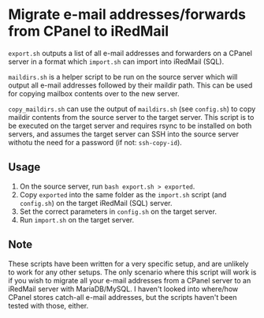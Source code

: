 # Migrate e-mail addresses/forwards from CPanel to iRedMail

`export.sh` outputs a list of all e-mail addresses and forwarders on a CPanel server in a format which `import.sh` can import into iRedMail (SQL).

`maildirs.sh` is a helper script to be run on the source server which will output all e-mail addresses followed by their maildir path. This can be used for copying mailbox contents over to the new server.

`copy_maildirs.sh` can use the output of `maildirs.sh` (see `config.sh`) to copy maildir contents from the source server to the target server. This script is to be executed on the target server and requires rsync to be installed on both servers, and assumes the target server can SSH into the source server withotu the need for a password (if not: `ssh-copy-id`).

## Usage

1. On the source server, run `bash export.sh > exported`.
2. Copy `exported` into the same folder as the `import.sh` script (and `config.sh`) on the target iRedMail (SQL) server.
3. Set the correct parameters in `config.sh` on the target server.
4. Run `import.sh` on the target server.

## Note

These scripts have been written for a very specific setup, and are unlikely to work for any other setups. The only scenario where this script will work is if you wish to migrate all your e-mail addresses from a CPanel server to an iRedMail server with MariaDB/MySQL. I haven't looked into where/how CPanel stores catch-all e-mail addresses, but the scripts haven't been tested with those, either.

